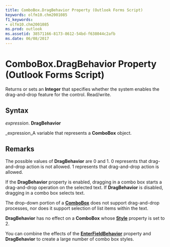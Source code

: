 ```yaml
---
title: ComboBox.DragBehavior Property (Outlook Forms Script)
keywords: olfm10.chm2001085
f1_keywords:
- olfm10.chm2001085
ms.prod: outlook
ms.assetid: 38571166-8173-8612-54bd-f638044c2afb
ms.date: 06/08/2017
---
```



# ComboBox.DragBehavior Property (Outlook Forms Script)

Returns or sets an  **Integer** that specifies whether the system enables the drag-and-drop feature for the control. Read/write.


## Syntax

 _expression_. **DragBehavior**

 _expression_A variable that represents a  **ComboBox** object.


## Remarks

The possible values of  **DragBehavior** are 0 and 1. 0 represents that drag-and-drop action is not allowed. 1 represents that drag-and-drop action is allowed.

If the  **DragBehavior** property is enabled, dragging in a combo box starts a drag-and-drop operation on the selected text. If **DragBehavior** is disabled, dragging in a combo box selects text.

The drop-down portion of a  **[ComboBox](Outlook.combobox.md)** does not support drag-and-drop processes, nor does it support selection of list items within the text.

 **DragBehavior** has no effect on a **ComboBox** whose **[Style](Outlook.combobox.style.md)** property is set to 2.

You can combine the effects of the  **[EnterFieldBehavior](Outlook.combobox.enterfieldbehavior.md)** property and **DragBehavior** to create a large number of combo box styles.



